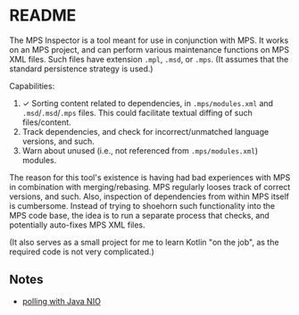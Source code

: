 # README

The MPS Inspector is a tool meant for use in conjunction with MPS.
It works on an MPS project, and can perform various maintenance functions on MPS XML files.
Such files have extension `.mpl`, `.msd`, or `.mps`.
(It assumes that the standard persistence strategy is used.)

Capabilities:

1. &#10003; Sorting content related to dependencies, in `.mps/modules.xml` and `.msd`/`.msd`/`.mps` files.
    This could facilitate textual diffing of such files/content.
1. Track dependencies, and check for incorrect/unmatched language versions, and such.
1. Warn about unused (i.e., not referenced from `.mps/modules.xml`) modules.

The reason for this tool's existence is having had bad experiences with MPS in combination with merging/rebasing.
MPS regularly looses track of correct versions, and such.
Also, inspection of dependencies from within MPS itself is cumbersome.
Instead of trying to shoehorn such functionality into the MPS code base, the idea is to run a separate process that checks, and potentially auto-fixes MPS XML files.

(It also serves as a small project for me to learn Kotlin "on the job", as the required code is not very complicated.)

## Notes

* [polling with Java NIO](https://dzone.com/articles/event-driven-architecture-over-polling-architecture)

